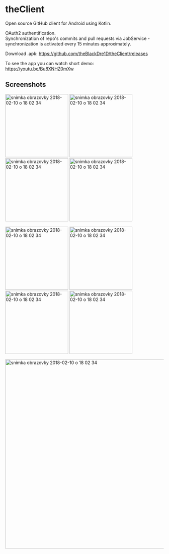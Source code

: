 # theClient  
Open source GitHub client for Android using Kotlin. 

OAuth2 authentification.  
Synchronization of repo's commits and pull requests via JobService - synchronization is activated every 15 minutes approximately.  
  
Download .apk: https://github.com/theBlackDre1D/theClient/releases

  
To see the app you can watch short demo:  
https://youtu.be/Bu8XNHZ0mXw
  
## Screenshots  
<p float="center">
  <img width="200" alt="snimka obrazovky 2018-02-10 o 18 02 34" src="https://user-images.githubusercontent.com/15018356/40234668-ff32f514-5aa7-11e8-9897-3d68bb1bc056.png"> 
    
  <img width="200" alt="snimka obrazovky 2018-02-10 o 18 02 34" src="https://user-images.githubusercontent.com/15018356/40236250-37da7ac2-5aad-11e8-9aee-41ac38d89c8e.png">
  
  <img width="200" alt="snimka obrazovky 2018-02-10 o 18 02 34" src="https://user-images.githubusercontent.com/15018356/40235510-d32a194a-5aaa-11e8-9188-1c2fdff02df8.png"> 
  
  <img width="200" alt="snimka obrazovky 2018-02-10 o 18 02 34" src="https://user-images.githubusercontent.com/15018356/40235565-f9f4c926-5aaa-11e8-853d-c2976c10142d.png">
</p>
 
<p float="center">
<img width="200" alt="snimka obrazovky 2018-02-10 o 18 02 34" src="https://user-images.githubusercontent.com/15018356/40235599-11bf7be6-5aab-11e8-834e-9041a91e8c92.png">  

<img width="200" alt="snimka obrazovky 2018-02-10 o 18 02 34" src="https://user-images.githubusercontent.com/15018356/40235626-24f9147e-5aab-11e8-9d5a-37e3fee0485e.png">  

<img width="200" alt="snimka obrazovky 2018-02-10 o 18 02 34" src="https://user-images.githubusercontent.com/15018356/40235661-3b7d2c6c-5aab-11e8-9c14-c182c6cc1198.png">

<img width="200" alt="snimka obrazovky 2018-02-10 o 18 02 34" src="https://user-images.githubusercontent.com/15018356/40235826-bb63fa3c-5aab-11e8-8e34-972e77c9b826.png">  
</p>

<img width="600" alt="snimka obrazovky 2018-02-10 o 18 02 34" src="https://user-images.githubusercontent.com/15018356/40235684-4e346d48-5aab-11e8-8c7c-6585375a45bf.png">  

